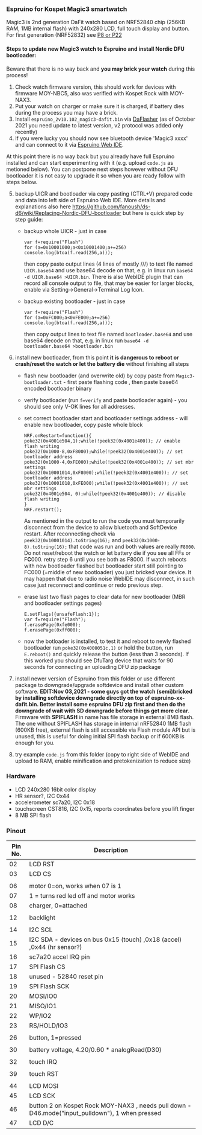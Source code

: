 ### Espruino for Kospet Magic3 smartwatch

Magic3 is 2nd generation DaFit watch based on NRF52840 chip  (256KB RAM, 1MB internal flash) with 240x280 LCD, full touch display and button.
For first generation (NRF52832) see [P8 or P22](https://github.com/fanoush/ds-d6/tree/master/espruino/DFU/P8)

#### Steps to update new Magic3 watch to Espruino and install Nordic DFU bootloader:

Beware that there is no way back and **you may brick your watch** during this process!

1. Check watch firmware version, this should work for devices with firmware MOY-NBC5, also was verified with Kospet Rock with MOY-NAX3.
2. Put your watch on charger or make sure it is charged, if battery dies during the process you may have a brick.
3. Install `espruino_2v10.102_magic3-dafit.bin` via [DaFlasher](https://play.google.com/store/apps/details?id=com.atcnetz.paatc.patc&hl=en&gl=US) (as of October 2021 you need update to  latest version, v2 protocol was added only recently)
4. If you were lucky you should now see bluetooth device 'Magic3 xxxx' and can connect to it via [Espruino Web IDE](https://www.espruino.com/ide/).

At this point there is no way back but you already have full Espruino installed and can start experimenting with it (e.g. upload `code.js` as metioned below).
You can postpone next steps however without DFU bootloader it is not easy to upgrade it so when you are ready follow with steps below.

5. backup UICR and bootloader via copy pasting (CTRL+V) prepared code and data into left side of Espruino Web IDE. More details and explanations also here https://github.com/fanoush/ds-d6/wiki/Replacing-Nordic-DFU-bootloader but here is quick step by step guide:
    - backup whole UICR - just in case
      ```
      var f=require("Flash")
      for (a=0x10001000;a<0x10001400;a+=256) console.log(btoa(f.read(256,a)));
      ```
      then copy paste output lines (4 lines of mostly ///) to text file named `UICR.base64` and use base64 decode on that, e.g. in linux run `base64 -d UICR.base64 >UICR.bin`. There is also WebIDE plugin that can record all console output to file, that may be easier for larger blocks, enable via Setting->General->Terminal Log Icon.

    - backup existing bootloader - just in case
      ```
      var f=require("Flash")
      for (a=0xFC000;a<0xFE000;a+=256) console.log(btoa(f.read(256,a)));
      ```
      then copy output lines to text file named `bootloader.base64` and use base64 decode on that, e.g. in linux run `base64 -d bootloader.base64 >bootloader.bin`
5. install new bootloader, from this point **it is dangerous to reboot or crash/reset the watch or let the battery die** without finishing all steps
    - flash new bootloader (and overwrite old) by copy paste from `Magic3-bootloader.txt` - first paste flashing code , then paste base64 encoded bootloader binary
    - verify bootloader (run `f=verify` and paste bootloader again) - you should see only V-OK lines for all addresses.
    - set correct bootloader start and bootloader settings address - will enable new bootloader, copy paste whole block

      ```
      NRF.onRestart=function(){
      poke32(0x4001e504,1);while(!peek32(0x4001e400)); // enable flash writing
      poke32(0x1000-8,0xF8000);while(!peek32(0x4001e400)); // set bootloader address 
      poke32(0x1000-4,0xFE000);while(!peek32(0x4001e400)); // set mbr settings
      poke32(0x10001014,0xF8000);while(!peek32(0x4001e400)); // set bootloader address 
      poke32(0x10001018,0xFE000);while(!peek32(0x4001e400)); // set mbr settings
      poke32(0x4001e504, 0);while(!peek32(0x4001e400)); // disable flash writing
      }
      NRF.restart();
      ```
      As mentioned in the output to run the code you must temporarily disconnect from the device to allow bluetooth and SoftDevice restart.
      After reconnecting check via `peek32(0x10001014).toString(16);` and `peek32(0x1000-8).toString(16);` that code was run and both values are really `F8000`.
      Do not reset/reboot the watch or let battery die if you see all FFs or F**C**000. retry step 6 until you see both as F8000.
      If watch reboots with new bootloader flashed but bootloader start still pointing to FC000 (=middle of new bootloader) you just bricked your device.
      It may happen that due to radio noise WebIDE may disconnect, in such case just reconnect and continue or redo previous step.

    - erase last two flash pages to clear data for new bootloader (MBR and bootloader settings pages)
      ```
      E.setFlags({unsafeFlash:1});
      var f=require("Flash");
      f.erasePage(0xfe000);
      f.erasePage(0xff000);
      ```

    - now the botloader is installed, to test it and reboot to newly flashed bootloader run `poke32(0x4000051c,1)` or hold the button, run `E.reboot()` and quickly release the button (less than 3 seconds).
      If this worked you should see DfuTarg device that waits for 90 seconds for connecting an uploading DFU zip package
    
6. install newer version of  Espruino from this folder or use different package to downgrade/upgrade softdevice and install other custom software. **EDIT:Nov 03,2021 - some guys got the watch (semi)bricked by installing softdevice downgrade directly on top of espruino-xx-dafit.bin. Better install some espruino DFU zip first and then do the downgrade of wait with SD downgrade before things get more clear**. Firmware with **SPIFLASH** in name has file storage in external 8MB flash. The one without SPIFLASH has storage in internal nRF52840 1MB flash (600KB free), external flash is still accessible via Flash module API but is unused, this is useful for doing initial SPI flash backup or if 600KB is enough for you.
7. try example `code.js` from this folder (copy to right side of WebIDE and upload to RAM, enable minification and pretokenization to reduce size)

### Hardware ###

- LCD  240x280 16bit color display
- HR sensor?,  I2C 0x44
- accelerometer sc7a20, I2C 0x18
- touchscreen CST816, I2C 0x15, reports coordinates before you lift finger
- 8 MB SPI flash 

### Pinout ###
| Pin No.  | Description |
| ------------- | ------------- |
| 02 | LCD RST  |
| 03 | LCD CS  |
| |  |
| 06 | motor 0=on, works when 07 is 1 |
| 07 | 1 = turns red led off and motor works |
| 08 | charger, 0=attached  |
| |  |
| 12 | backlight |
| |  |
| 14 | I2C SCL |
| 15 | I2C SDA - devices on bus 0x15 (touch) ,0x18 (accel) ,0x44 (hr sensor?) |
| 16 | sc7a20 accel IRQ pin |
| 17 | SPI Flash CS |
| 18 | unused - 52840 reset pin |
| 19 | SPI Flash SCK |
| 20 | MOSI/IO0 |
| 21 | MISO/IO1 |
| 22 | WP/IO2 |
| 23 | RS/HOLD/IO3 |
| |  |
| 26 | button, 1=pressed |
| |  |
| 30 | battery voltage, 4.20/0.60 * analogRead(D30) |
| |  |
| 32 | touch IRQ |
| |  |
| 39 | touch RST |
| |  |
| 44 | LCD MOSI |
| 45 | LCD SCK |
| 46 | button 2 on Kospet Rock MOY-NAX3 , needs pull down - D46.mode("input_pulldown"), 1 when pressed|
| 47 | LCD D/C |
